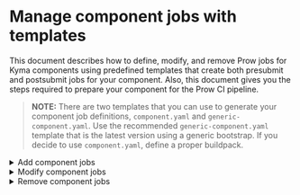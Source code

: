 # Manage component jobs with templates

This document describes how to define, modify, and remove Prow jobs for Kyma components using predefined templates that create both presubmit and postsubmit jobs for your component. Also, this document gives you the steps required to prepare your component for the Prow CI pipeline.

>**NOTE:** There are two templates that you can use to generate your component job definitions, `component.yaml` and `generic-component.yaml`. Use the recommended `generic-component.yaml` template that is the latest version using a generic bootstrap. If you decide to use `component.yaml`, define a proper buildpack.

<div tabs name="add-component-jobs">
  <details>
  <summary>
  Add component jobs
  </summary>

Follow these steps:

1. Edit the configuration file.

Go to `templates/config.yaml` and add a new entry with your component details to the `render` list under the `templates` section.

See an example that defines the `application-broker` component from the `kyma` repository, using the generic bootstrap:

```yaml
  - from: templates/generic-component.yaml
    render:
      - to: ../prow/jobs/kyma/components/application-broker/application-broker-generic.yaml
        values:
          <<: *kyma_generic_component
          path: components/application-broker
          since: "1.7"
          optional: true
    ...
```

Such an entry uses the `generic-component.yaml` template to create the `application-broker-generic.yaml` file under the `/prow/jobs/kyma/components/application-broker/` subfolder, specifying that the presubmit and postsubmit jobs for this component should apply from the `1.7` release onwards. Set the **optional** parameter to `true` for this job to be optional on pull requests (PRs), not to block others.

> **NOTE:** Make sure that the `.yaml` file and the component folder name are the same as the name of the Kyma component. Also, all `.yaml` files in the whole `jobs` structure need to have unique names.

Use the buildpack for Go or Node.js applications provided in the `test-infra` repository. It is the standard mechanism for defining Prow jobs. If the buildpack you want to use is not there yet, you have to add it. When you add a new buildpack, follow the example of the already defined ones.

2. Define a test for your component.

Add a new component test entry to the [`components_test.go`](../../development/tools/jobs/kyma/components_test.go) file for the `test-infra-test-jobs-yaml-definitions` presubmit job to execute it.

See the example:

```go
...
{path: "apiserver-proxy", image: tester.ImageGolangBuildpack1_12},
{path: "apiserver-proxy", image: tester.ImageBootstrap20181204, suite: tester.NewGenericComponentSuite,
  additionalOptions: []jobsuite.Option{
    jobsuite.JobFileSuffix("generic"),
    jobsuite.Since(releases.Release17),
    jobsuite.Optional(),
  },
},
```
Same as with component jobs, mark the component test as optional at this stage by adding the `jobsuite.Optional()` entry.

If you have access to a Prow cluster, you can test a Prow job on it. For details, see the [official documentation](https://github.com/kubernetes/test-infra/blob/master/prow/build_test_update.md#how-to-test-a-prowjob).

When writing tests for a new component, use the `tester.GetKymaReleasesSince({next release})` function to create tests for release jobs.

3. Generate jobs.

Run this command to generate jobs previously defined in the `config.yaml` file:

```bash
go run development/tools/cmd/rendertemplates/main.go --config templates/config.yaml
```

As a result, the Render Templates tool generates the requested job files.

4. Check your configuration locally.

Use the `development/validate-config.sh` script to validate your Prow configuration. The script accepts three arguments:

- The path to the plugins configuration file (`prow/plugins.yaml`)
- The path to the generic configuration file (`prow/config.yaml`)
- The path to the directory with job definitions (`prow/jobs/`)

See an example:

```bash
cd $GOPATH/src/github.com/kyma-project/test-infra
./development/validate-config.sh prow/plugins.yaml prow/config.yaml prow/jobs/
```

5. Merge the changes.

Create a PR with your changes in the `config.yaml` file and the job files generated by the Render Templates.

After your PR is reviewed and approved, merge the changes to the `test-infra` repository. The job configuration is automatically applied to the Prow production cluster. The `config_updater` plugin configured in the `prow/plugins.yaml` file adds a comment to the PR:

![msg](./assets/msg-updated-config.jpg).

6. Create a Makefile for your component.

Buildpacks require `Makefile` defined in your component directory under the `kyma` repository. The `Makefile` has to define the **ci-release** target that is executed for a PR issued against the release branch.

See an example of `Makefile` for the Console Backend Service component that already uses the generic buildpack:

```Makefile
APP_NAME = console-backend-service
APP_PATH = components/$(APP_NAME)
BUILDPACK = eu.gcr.io/kyma-project/test-infra/buildpack-golang-toolbox:v20190930-d28d219
SCRIPTS_DIR = $(realpath $(shell pwd)/../..)/scripts

include $(SCRIPTS_DIR)/go-dep.mk

VERIFY_IGNORE := /vendor\|/automock\|/testdata\|/pkg

.PHONY: path-to-referenced-charts
path-to-referenced-charts:
	@echo "resources/core"

```

> **NOTE** Add a tab before each command.

If your job involves pushing a Docker image, its name is based on the following environment variables:

- **DOCKER_TAG** that refers to the Docker tag set by the `build.sh` script.
- **DOCKER_PUSH_DIRECTORY** that points to the directory in the Docker repository where the image is pushed. Set it in the job definition by adding the **preset-build-pr**, **preset-build-master**, or **preset-build-release** Preset.
- **DOCKER_PUSH_REPOSITORY** that is the Docker repository where the image is pushed. It is set in the job definition by the **preset-docker-push-repository** Preset.

7. Change your component job and test to obligatory.

Create another PR in the `test-infra` repository that removes these entries:

- `optional: true` from your component job definition in `templates/config.yaml`.
- `jobsuite.Optional()` from your component test definition in `components_test.go`.

This change makes your component job and test obligatory to pass on all PRs before they can be merged.

</details>
<details>
<summary>
Modify component jobs
</summary>

To change component job configuration, follow these steps:

1. In the `config.yaml` file, change the name of the file where the jobs are generated. For example, add the `deprecated` suffix.
2. Add `until: {last release}` to this configuration. It specifies the release until which this component version applies.
3. Create a new entry with the new configuration. Set the `to` field to point to the file responsible for storing jobs.
4. Add `since: {next release}` to the new entry. It specifies the release from which this component version applies.

   See this example:

   Buildpack for the API Controller changed from `go1.11` to `go.12` in release 1.5. This is the component configuration before the buildpack change:

   ```yaml
      - to: ../prow/jobs/kyma/components/api-controller/api-controller.yaml
        values:
          <<: *go_kyma_component_1_11
          path: components/api-controller
   ```

   This is what the configuration created after the buildpack change looks like:

   ```yaml
      - to: ../prow/jobs/kyma/components/api-controller/api-controller.yaml
        values:
          <<: *go_kyma_component_1_12
          path: components/api-controller
          since: '1.5'
      - to: ../prow/jobs/kyma/components/api-controller/api-controller-deprecated.yaml
        values:
          <<: *go_kyma_component_1_11
          path: components/api-controller
          until: '1.4'
   ```

5. Modify tests.

   Add a new entry to component [tests](../../development/tools/jobs/kyma/components_test.go) and modify the existing one to specify the release version until which the tests apply.

   See the example of the Console Backend Service:

   ```go
   ...
   {path: "console-backend-service", image: tester.ImageGolangBuildpack1_11,
     additionalOptions: []jobsuite.Option{
       jobsuite.Until(releases.Release15),
     },
   },
   {path: "console-backend-service", image: tester.ImageBootstrap20181204, suite: tester.NewGenericComponentSuite,
     additionalOptions: []jobsuite.Option{
       jobsuite.JobFileSuffix("generic"),
       jobsuite.Since(releases.Release16),
       jobsuite.RunIfChanged("components/console-backend-service/main.go", "scripts/go-dep.mk"),
     },
   },
   ```

   When changing tests, use the `tester.GetKymaReleasesUntil({last release})` function in place of `tester.GetAllKymaReleases` to test older releases. Use the `tester.GetKymaReleasesSince({next release})` function to create tests for release jobs for future releases.

</details>
<details>
<summary>
Remove component jobs
</summary>

CI pipeline in Kyma supports jobs for three last releases so plan the component job removal in advance. Before you remove your component from Prow, add the `until: '{release}'` entry to your component job definition in the `templates/config.yaml` file.

For example, if you are planning to remove your component after version `1.3`, add the `until: '1.3'` entry to your component job definition and remove it only when the release 1.3 is no longer supported:

```yaml
global:
  nextRelease: "1.7"
  releases:
    - "1.6"
    - "1.5"
    - "1.4"
...
```

To remove a component from Prow, follow these steps:

1. In the `config.yaml` file, remove the entries under the `templates` section that refer to your component.
2. Manually remove all files and the component folder from `/prow/jobs`.
3. Delete tests for the component jobs.

</details>
</div>

